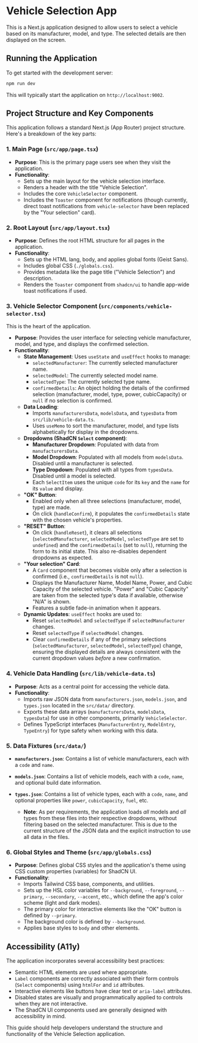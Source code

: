 #  Vehicle Selection App

This is a Next.js application designed to allow users to select a vehicle based on its manufacturer, model, and type. The selected details are then displayed on the screen.

## Running the Application

To get started with the development server:

```bash
npm run dev
```

This will typically start the application on `http://localhost:9002`.

## Project Structure and Key Components

This application follows a standard Next.js (App Router) project structure. Here's a breakdown of the key parts:

### 1. Main Page (`src/app/page.tsx`)

*   **Purpose**: This is the primary page users see when they visit the application.
*   **Functionality**:
    *   Sets up the main layout for the vehicle selection interface.
    *   Renders a header with the title "Vehicle Selection".
    *   Includes the core `VehicleSelector` component.
    *   Includes the `Toaster` component for notifications (though currently, direct toast notifications from `vehicle-selector` have been replaced by the "Your selection" card).

### 2. Root Layout (`src/app/layout.tsx`)

*   **Purpose**: Defines the root HTML structure for all pages in the application.
*   **Functionality**:
    *   Sets up the HTML lang, body, and applies global fonts (Geist Sans).
    *   Includes global CSS (`./globals.css`).
    *   Provides metadata like the page title ("Vehicle Selection") and description.
    *   Renders the `Toaster` component from `shadcn/ui` to handle app-wide toast notifications if used.

### 3. Vehicle Selector Component (`src/components/vehicle-selector.tsx`)

This is the heart of the application.

*   **Purpose**: Provides the user interface for selecting vehicle manufacturer, model, and type, and displays the confirmed selection.
*   **Functionality**:
    *   **State Management**: Uses `useState` and `useEffect` hooks to manage:
        *   `selectedManufacturer`: The currently selected manufacturer name.
        *   `selectedModel`: The currently selected model name.
        *   `selectedType`: The currently selected type name.
        *   `confirmedDetails`: An object holding the details of the confirmed selection (manufacturer, model, type, power, cubicCapacity) or `null` if no selection is confirmed.
    *   **Data Loading**:
        *   Imports `manufacturersData`, `modelsData`, and `typesData` from `src/lib/vehicle-data.ts`.
        *   Uses `useMemo` to sort the manufacturer, model, and type lists alphabetically for display in the dropdowns.
    *   **Dropdowns (ShadCN `Select` component)**:
        *   **Manufacturer Dropdown**: Populated with data from `manufacturersData`.
        *   **Model Dropdown**: Populated with all models from `modelsData`. Disabled until a manufacturer is selected.
        *   **Type Dropdown**: Populated with all types from `typesData`. Disabled until a model is selected.
        *   Each `SelectItem` uses the unique `code` for its `key` and the `name` for its `value` and display.
    *   **"OK" Button**:
        *   Enabled only when all three selections (manufacturer, model, type) are made.
        *   On click (`handleConfirm`), it populates the `confirmedDetails` state with the chosen vehicle's properties.
    *   **"RESET" Button**:
        *   On click (`handleReset`), it clears all selections (`selectedManufacturer`, `selectedModel`, `selectedType` are set to `undefined`) and the `confirmedDetails` (set to `null`), returning the form to its initial state. This also re-disables dependent dropdowns as expected.
    *   **"Your selection" Card**:
        *   A `Card` component that becomes visible only after a selection is confirmed (i.e., `confirmedDetails` is not `null`).
        *   Displays the Manufacturer Name, Model Name, Power, and Cubic Capacity of the selected vehicle. "Power" and "Cubic Capacity" are taken from the selected type's data if available, otherwise "N/A" is shown.
        *   Features a subtle fade-in animation when it appears.
    *   **Dynamic Updates**: `useEffect` hooks are used to:
        *   Reset `selectedModel` and `selectedType` if `selectedManufacturer` changes.
        *   Reset `selectedType` if `selectedModel` changes.
        *   Clear `confirmedDetails` if any of the primary selections (`selectedManufacturer`, `selectedModel`, `selectedType`) change, ensuring the displayed details are always consistent with the current dropdown values *before* a new confirmation.

### 4. Vehicle Data Handling (`src/lib/vehicle-data.ts`)

*   **Purpose**: Acts as a central point for accessing the vehicle data.
*   **Functionality**:
    *   Imports raw JSON data from `manufacturers.json`, `models.json`, and `types.json` located in the `src/data/` directory.
    *   Exports these data arrays (`manufacturersData`, `modelsData`, `typesData`) for use in other components, primarily `VehicleSelector`.
    *   Defines TypeScript interfaces (`ManufacturerEntry`, `ModelEntry`, `TypeEntry`) for type safety when working with this data.

### 5. Data Fixtures (`src/data/`)

*   **`manufacturers.json`**: Contains a list of vehicle manufacturers, each with a `code` and `name`.
*   **`models.json`**: Contains a list of vehicle models, each with a `code`, `name`, and optional build date information.
*   **`types.json`**: Contains a list of vehicle types, each with a `code`, `name`, and optional properties like `power`, `cubicCapacity`, `fuel`, etc.

    *   **Note**: As per requirements, the application loads *all* models and *all* types from these files into their respective dropdowns, without filtering based on the selected manufacturer. This is due to the current structure of the JSON data and the explicit instruction to use all data in the files.

### 6. Global Styles and Theme (`src/app/globals.css`)

*   **Purpose**: Defines global CSS styles and the application's theme using CSS custom properties (variables) for ShadCN UI.
*   **Functionality**:
    *   Imports Tailwind CSS base, components, and utilities.
    *   Sets up the HSL color variables for `--background`, `--foreground`, `--primary`, `--secondary`, `--accent`, etc., which define the app's color scheme (light and dark modes).
    *   The primary color for interactive elements like the "OK" button is defined by `--primary`.
    *   The background color is defined by `--background`.
    *   Applies base styles to `body` and other elements.

## Accessibility (A11y)

The application incorporates several accessibility best practices:
*   Semantic HTML elements are used where appropriate.
*   `Label` components are correctly associated with their form controls (`Select` components) using `htmlFor` and `id` attributes.
*   Interactive elements like buttons have clear text or `aria-label` attributes.
*   Disabled states are visually and programmatically applied to controls when they are not interactive.
*   The ShadCN UI components used are generally designed with accessibility in mind.

This guide should help developers understand the structure and functionality of the Vehicle Selection application.
